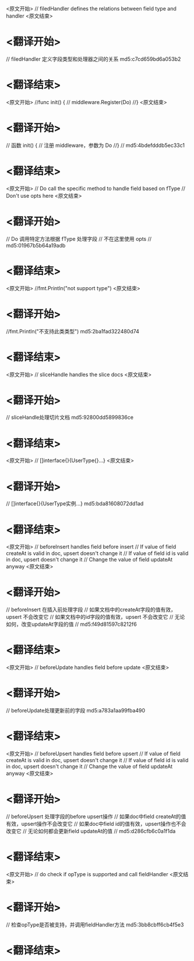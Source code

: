 
<原文开始>
// filedHandler defines the relations between field type and handler
<原文结束>

# <翻译开始>
// filedHandler 定义字段类型和处理器之间的关系 md5:c7cd659bd6a053b2
# <翻译结束>


<原文开始>
//func init() {
//	middleware.Register(Do)
//}
<原文结束>

# <翻译开始>
// 函数 init() {
// 注册 middleware，参数为 Do
//}
// md5:4bdefdddb5ec33c1
# <翻译结束>


<原文开始>
// Do call the specific method to handle field based on fType
// Don't use opts here
<原文结束>

# <翻译开始>
// Do 调用特定方法根据 fType 处理字段
// 不在这里使用 opts
// md5:01967b5b64a19adb
# <翻译结束>


<原文开始>
//fmt.Println("not support type")
<原文结束>

# <翻译开始>
//fmt.Println("不支持此类类型") md5:2ba1fad322480d74
# <翻译结束>


<原文开始>
// sliceHandle handles the slice docs
<原文结束>

# <翻译开始>
// sliceHandle处理切片文档 md5:92800dd5899836ce
# <翻译结束>


<原文开始>
// []interface{}{UserType{}...}
<原文结束>

# <翻译开始>
// []interface{}{UserType实例...} md5:bda81608072dd1ad
# <翻译结束>


<原文开始>
// beforeInsert handles field before insert
// If value of field createAt is valid in doc, upsert doesn't change it
// If value of field id is valid in doc, upsert doesn't change it
// Change the value of field updateAt anyway
<原文结束>

# <翻译开始>
// beforeInsert 在插入前处理字段
// 如果文档中的createAt字段的值有效，upsert 不会改变它
// 如果文档中的id字段的值有效，upsert 不会改变它
// 无论如何，改变updateAt字段的值
// md5:f49d81597c8212f6
# <翻译结束>


<原文开始>
// beforeUpdate handles field before update
<原文结束>

# <翻译开始>
// beforeUpdate处理更新前的字段 md5:a783a1aa99fba490
# <翻译结束>


<原文开始>
// beforeUpsert handles field before upsert
// If value of field createAt is valid in doc, upsert doesn't change it
// If value of field id is valid in doc, upsert doesn't change it
// Change the value of field updateAt anyway
<原文结束>

# <翻译开始>
// beforeUpsert 处理字段的before upsert操作
// 如果doc中field createAt的值有效，upsert操作不会改变它
// 如果doc中field id的值有效，upsert操作也不会改变它
// 无论如何都会更新field updateAt的值
// md5:d286cfb6c0a1f1da
# <翻译结束>


<原文开始>
// do check if opType is supported and call fieldHandler
<原文结束>

# <翻译开始>
// 检查opType是否被支持，并调用fieldHandler方法 md5:3bb8cbff6cb4f5e3
# <翻译结束>

